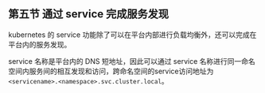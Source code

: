 ## 第五节 通过 service 完成服务发现  

kubernetes 的 service 功能除了可以在平台内部进行负载均衡外，还可以完成在平台内的服务发现。

service 名称是平台内的 DNS 短地址，因此可以通过 service 名称进行同一命名空间内服务间的相互发现和访问，跨命名空间的service访问地址为 `<servicename>.<namespace>.svc.cluster.local`。